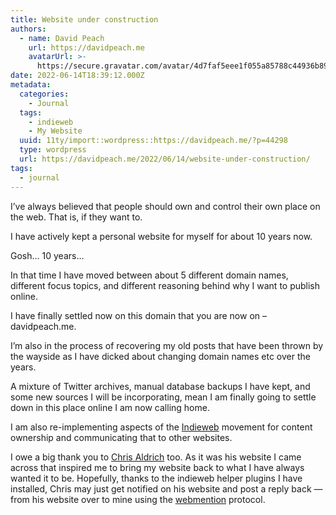 ```yaml
---
title: Website under construction
authors:
  - name: David Peach
    url: https://davidpeach.me
    avatarUrl: >-
      https://secure.gravatar.com/avatar/4d7faf5eee1f055a85788c44936b8995eaab6dfb004e7854ec747ccb272e91ee?s=96&d=mm&r=g
date: 2022-06-14T18:39:12.000Z
metadata:
  categories:
    - Journal
  tags:
    - indieweb
    - My Website
  uuid: 11ty/import::wordpress::https://davidpeach.me/?p=44298
  type: wordpress
  url: https://davidpeach.me/2022/06/14/website-under-construction/
tags:
  - journal
---
```

I’ve always believed that people should own and control their own place on the web. That is, if they want to.

I have actively kept a personal website for myself for about 10 years now.

Gosh… 10 years…

In that time I have moved between about 5 different domain names, different focus topics, and different reasoning behind why I want to publish online.

I have finally settled now on this domain that you are now on – davidpeach.me.

I’m also in the process of recovering my old posts that have been thrown by the wayside as I have dicked about changing domain names etc over the years.

A mixture of Twitter archives, manual database backups I have kept, and some new sources I will be incorporating, mean I am finally going to settle down in this place online I am now calling home.

I am also re-implementing aspects of the [Indieweb](https://Indieweb.org) movement for content ownership and communicating that to other websites.

I owe a big thank you to [Chris Aldrich](https://boffosocko.com/) too. As it was his website I came across that inspired me to bring my website back to what I have always wanted it to be. Hopefully, thanks to the indieweb helper plugins I have installed, Chris may just get notified on his website and post a reply back — from his website over to mine using the [webmention](https://www.w3.org/TR/webmention/) protocol.
